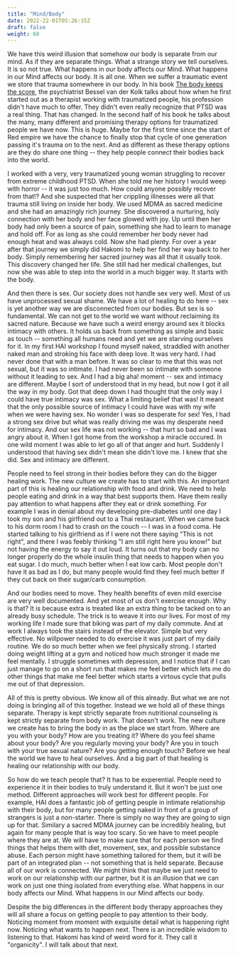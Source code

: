 ```yaml
---
title: "Mind/Body"
date: 2022-22-01T05:26:15Z
draft: false
weight: 60
---
```

We have this weird illusion that somehow our body is separate from our mind. As if they are separate things. What a strange story we tell ourselves. It is so not true. What happens in our body affects our Mind. What happens in our Mind affects our body. It is all one.
When we suffer a traumatic event we store that trauma somewhere in our body. In his book [The body keeps the score](https://en.wikipedia.org/wiki/The_Body_Keeps_the_Score), the psychiatrist  Bessel van der Kolk talks about how when he first started out as a therapist working with traumatized people, his profession didn't have much to offer. They didn't even really recognize that PTSD was a real thing. That has changed. In the second half of his book he talks about the many, many different and promising therapy options for traumatized people we have now. This is huge. Maybe for the first time since the start of Red empire we have the chance to finally stop that cycle of one generation passing it's trauma on to the next. And as different as these therapy options are they do share one thing -- they help people connect their bodies back into the world.

I worked with a very, very traumatized young woman struggling to recover from extreme childhood PTSD. When she told me her history I would weep with horror -- it was just too much. How could anyone possibly recover from that!? And she suspected that her crippling illnesses were all that trauma still living on inside her body. We used MDMA as sacred medicine and she had an amazingly rich journey. She discovered a nurturing, holy connection with her body and her face glowed with joy. Up until then her body had only been a source of pain, something she had to learn to manage and hold off. For as long as she could remember her body never had enough heat and was always cold. Now she had plenty. For over a year after that journey we simply did Hakomi to help her find her way back to her body. Simply remembering her sacred journey was all that it usually took. This discovery changed her life. She still had her medical challenges, but now she was able to step into the world in a much bigger way. It starts with the body.

And then there is sex. Our society does not handle sex very well. Most of us have unprocessed sexual shame. We have a lot of healing to do here -- sex is yet another way we are disconnected from our bodies.  But sex is so fundamental. We can not get to the world we want without reclaiming its sacred nature. Because we have such a weird energy around sex it blocks intimacy with others. It holds us back from something as simple and basic as touch -- something all humans need and yet we are starving ourselves for it. In my first HAI workshop I found myself naked, straddled with another naked man and stroking his face with deep love. It was very hard. I had never done that with a man before. It was so clear to me that this was not sexual, but it was so intimate. I had never been so intimate with someone without it leading to sex. And I had a big aha! moment -- sex and intimacy are different. Maybe I sort of understood that in my head, but now I got it all the way in my body. Got that deep down I had thought that the only way I could have true intimacy was sex. What a limiting belief that was! It meant that the only possible source of intimacy I could have was with my wife when we were having sex. No wonder I was so desperate for sex! Yes, I had a strong sex drive but what was really driving me was my desperate need for intimacy. And our sex life was not working -- that hurt so bad and I was angry about it. When I got home from the workshop a miracle occured. In one wild moment I was able to let go all of that anger and hurt. Suddenly I understood that having sex didn't mean she didn't love me. I knew that she did. Sex and intimacy are different.

People need to feel strong in their bodies before they can do the bigger healing work. The new culture we create has to start with this. An important part of this is healing our relationship with food and drink. We need to help people eating and drink in a way that best supports them. Have them really pay attention to what happens after they eat or drink something. For example I was in denial about my developing pre-diabetes until one day I took my son and his girlfriend out to a Thai restaurant. When we came back to his dorm room I had to crash on the couch -- I was in a food coma. He started talking to his girlfriend as if I were not there saying "This is not right", and there I was feebly thinking "I am still right here you know!" but not having the energy to say it out loud. It turns out that my body can no longer properly do the whole insulin thing that needs to happen when you eat sugar. I do much, much better when I eat low carb. Most people don't have it as bad as I do, but many people would find they feel much better if they cut back on their sugar/carb consumption.

And our bodies need to move. They health benefits of even mild exercise are very well documented. And yet most of us don't exercise enough. Why is that? It is because extra is treated like an extra thing to be tacked on to an already busy schedule. The trick is to weave it into our lives. For most of my working life I made sure that biking was part of my daily commute. And at work I always took the stairs instead of the elevator. Simple but very effective. No willpower needed to do exercise it was just part of my daily routine. We do so much better when we feel physically strong. I started doing weight lifting at a gym and noticed how much stronger it made me feel mentally. I struggle sometimes with depression, and I notice that if I can just manage to go on a short run that makes me feel better which lets me do other things that make me feel better which starts a virtous cycle that pulls me out of that depression.

All of this is pretty obvious. We know all of this already. But what we are not doing is bringing all of this together. Instead we we hold all of these things separate. Therapy is kept strictly separate from nutritional counseling is kept strictly separate from body work. That doesn't work. The new culture we create has to bring the body in as the place we start from. Where are you with your body? How are you treating it? Where do you feel shame about your body? Are you regularly moving your body? Are you in touch with your true sexual nature? Are you getting enough touch? Before we heal the world we have to heal ourselves. And a big part of that healing is healing our relationship with our body.

So how do we teach people that? It has to be experential. People need to experience it in their bodies to truly understand it. But it won't be just one method.  Different approaches will work best for different people. For example, HAI does a fantastic job of getting people in intimate relationship with their body, but for many people getting naked in front of a group of strangers is just a non-starter. There is simply no way they are going to sign up for that. Similary a sacred MDMA journey can be incredibly healing, but again for many people that is way too scary. So we have to meet people where they are at. We will have to make sure that for each person we find things that helps them with diet, movement, sex, and possible substance abuse. Each person might have something tailored for them, but it will be part of an integrated plan -- not something that is held separate. Because all of our work is connected. We might think that maybe we just need to work on our relationship with our partner, but it is an illusion that we can work on just one thing isolated from everything else.  What happens in our body affects our Mind. What happens in our Mind affects our body.

Despite the big differences in the different body therapy approaches they will all share a focus on getting people to pay attention to their body. Noticing moment from moment with exquisite detail what is happening right now. Noticing what wants to happen next. There is an incredible wisdom to listening to that. Hakomi has kind of weird word for it. They call it "organicity". I will talk about that next.
